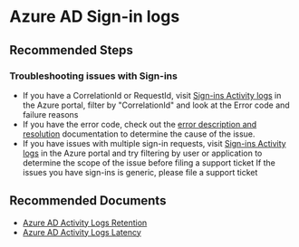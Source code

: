 <properties
    pageTitle="Problem with a specific sign-in log entry"
    description="Azure AD reporting"
    service="microsoft.aad"
    resource="Microsoft_AAD_IAM"
    authors="dhanyahk"
    ms.author="curtand"
    displayOrder=""
    selfHelpType="generic"
    supportTopicIds="32615415"
    resourceTags=""
    productPesIds="16577"
    cloudEnvironments="public"
	articleId="2c6fef6a-4d9d-4380-8808-758d80d17814"
    />

# Azure AD Sign-in logs

## **Recommended Steps**

### **Troubleshooting issues with Sign-ins**

- If you have a CorrelationId or RequestId, visit [Sign-ins Activity logs](https://portal.azure.com/#blade/Microsoft_AAD_IAM/ActiveDirectoryMenuBlade/SignIns) in the Azure portal, filter by "CorrelationId" and look at the Error code and failure reasons
- If you have the error code, check out the [error description and resolution](https://docs.microsoft.com/azure/active-directory/reports-monitoring/reference-sign-ins-error-codes#error-codes) documentation to determine the cause of the issue.<br>
- If you have issues with multiple sign-in requests, visit [Sign-ins Activity logs](https://portal.azure.com/#blade/Microsoft_AAD_IAM/ActiveDirectoryMenuBlade/SignIns) in the Azure portal and try filtering by user or application to determine the scope of the issue before filing a support ticket
If the issues you have sign-ins is generic, please file a support ticket

## **Recommended Documents**

- [Azure AD Activity Logs Retention](https://docs.microsoft.com/azure/active-directory/reports-monitoring/reference-reports-data-retention)<br>
- [Azure AD Activity Logs Latency](https://docs.microsoft.com/azure/active-directory/reports-monitoring/reference-reports-latencies)  


